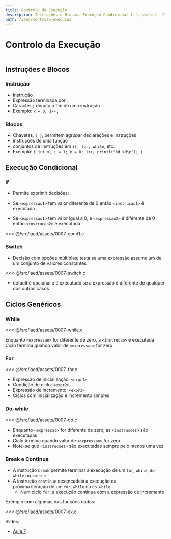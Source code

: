 ```yaml
---
title: Controlo da Execução
description: Instruções e Blocos. Execução Condicional (if, switch). Ciclos Genéricos (while, for, do-while, continue, break).
path: /iaed/controlo-execucao
---
```


# Controlo da Execução

```toc

```

## Instruções e Blocos

### Instrução

- Instrução
- Expressão terminada por `;`
- Caracter `;` denota o fim de uma instrução
- Exemplo: `x = 0; i++; `

### Blocos

- Chavetas, `{ }`, permitem agrupar declarações e instruções
- instruções de uma função
- conjuntos de instruções em `if, for, while`, etc.
- Exemplo:
  `{ int x, i = 1; x = 0; i++; printf("%d %d\n"); }`

## Execução Condicional

### if

- Permite exprimir decisões:

- Se `<expressao1>` tem valor diferente de 0
  então `<instrucao1>` é executada
- Se `<expressao1>` tem valor igual a 0, e `<expressao2>` é diferente de 0
  então `<instrucao2>` é executada

<<< @/src/iaed/assets/0007-cond1.c

### Switch

- Decisão com opções múltiplas; testa se uma expressão
  assume um de um conjunto de valores constantes

<<< @/src/iaed/assets/0007-switch.c

- default é opcional e é executado se a expressão é
  diferente de qualquer dos outros casos

## Ciclos Genéricos

### While

<<< @/src/iaed/assets/0007-while.c

Enquanto `<expressao>` for diferente de zero, a
`<instrucao>` é executada
Ciclo termina quando valor de `<expressao>` for zero

### For

<<< @/src/iaed/assets/0007-for.c

- Expressão de inicialização: `<expr1>`
- Condição de ciclo: `<expr2>`
- Expressão de incremento: `<expr3>`
- Ciclos com inicialização e incremento simples

### Do-while

<<< @/src/iaed/assets/0007-do.c

- Enquanto `<expressao>` for diferente de zero, as
  `<instrucoes>` são executadas
- Ciclo termina quando valor de `<expressao>` for zero
- Note-se que `<instrucoes>` são executadas sempre
  pelo menos uma vez

### Break e Continue

- A instrução `break` permite terminar a execução de um
  `for`, `while`, `do-while` ou `switch`
- A instrução `continue` desencadeia a execução da \
  próxima iteração de um `for`, `while` ou `do-while`
  - Num ciclo `for`, a execução continua com a expressão de
    incremento

Exemplo com algumas das funções dadas:

<<< @/src/iaed/assets/0007-ex.c

Slides:

- [Aula 7](https://drive.google.com/file/d/1Qflt6mId0-75znhCgwscN2v7aLKrStTC/view?usp=sharing)
